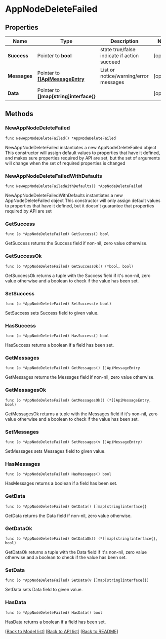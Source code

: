 # AppNodeDeleteFailed

## Properties

Name | Type | Description | Notes
------------ | ------------- | ------------- | -------------
**Success** | Pointer to **bool** | state true/false indicate if action succeed | [optional] 
**Messages** | Pointer to [**[]ApiMessageEntry**](ApiMessageEntry.md) | List or notice/warning/error messages | [optional] 
**Data** | Pointer to **[]map[string]interface{}** |  | [optional] 

## Methods

### NewAppNodeDeleteFailed

`func NewAppNodeDeleteFailed() *AppNodeDeleteFailed`

NewAppNodeDeleteFailed instantiates a new AppNodeDeleteFailed object
This constructor will assign default values to properties that have it defined,
and makes sure properties required by API are set, but the set of arguments
will change when the set of required properties is changed

### NewAppNodeDeleteFailedWithDefaults

`func NewAppNodeDeleteFailedWithDefaults() *AppNodeDeleteFailed`

NewAppNodeDeleteFailedWithDefaults instantiates a new AppNodeDeleteFailed object
This constructor will only assign default values to properties that have it defined,
but it doesn't guarantee that properties required by API are set

### GetSuccess

`func (o *AppNodeDeleteFailed) GetSuccess() bool`

GetSuccess returns the Success field if non-nil, zero value otherwise.

### GetSuccessOk

`func (o *AppNodeDeleteFailed) GetSuccessOk() (*bool, bool)`

GetSuccessOk returns a tuple with the Success field if it's non-nil, zero value otherwise
and a boolean to check if the value has been set.

### SetSuccess

`func (o *AppNodeDeleteFailed) SetSuccess(v bool)`

SetSuccess sets Success field to given value.

### HasSuccess

`func (o *AppNodeDeleteFailed) HasSuccess() bool`

HasSuccess returns a boolean if a field has been set.

### GetMessages

`func (o *AppNodeDeleteFailed) GetMessages() []ApiMessageEntry`

GetMessages returns the Messages field if non-nil, zero value otherwise.

### GetMessagesOk

`func (o *AppNodeDeleteFailed) GetMessagesOk() (*[]ApiMessageEntry, bool)`

GetMessagesOk returns a tuple with the Messages field if it's non-nil, zero value otherwise
and a boolean to check if the value has been set.

### SetMessages

`func (o *AppNodeDeleteFailed) SetMessages(v []ApiMessageEntry)`

SetMessages sets Messages field to given value.

### HasMessages

`func (o *AppNodeDeleteFailed) HasMessages() bool`

HasMessages returns a boolean if a field has been set.

### GetData

`func (o *AppNodeDeleteFailed) GetData() []map[string]interface{}`

GetData returns the Data field if non-nil, zero value otherwise.

### GetDataOk

`func (o *AppNodeDeleteFailed) GetDataOk() (*[]map[string]interface{}, bool)`

GetDataOk returns a tuple with the Data field if it's non-nil, zero value otherwise
and a boolean to check if the value has been set.

### SetData

`func (o *AppNodeDeleteFailed) SetData(v []map[string]interface{})`

SetData sets Data field to given value.

### HasData

`func (o *AppNodeDeleteFailed) HasData() bool`

HasData returns a boolean if a field has been set.


[[Back to Model list]](../README.md#documentation-for-models) [[Back to API list]](../README.md#documentation-for-api-endpoints) [[Back to README]](../README.md)



